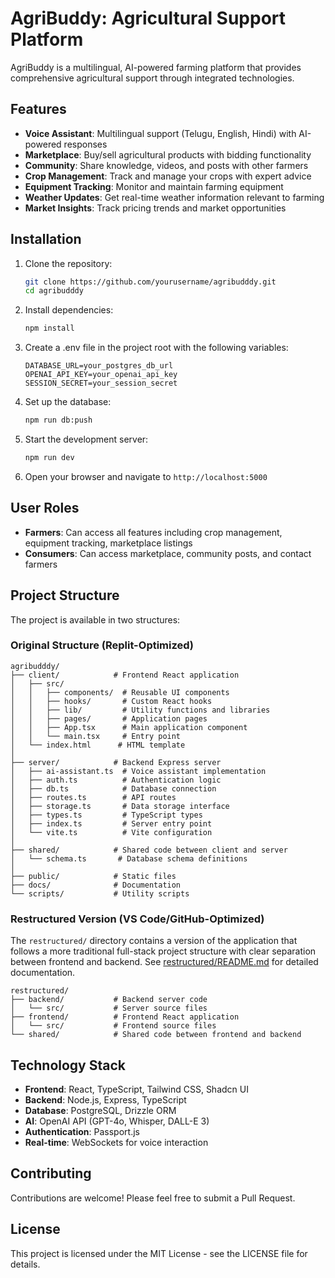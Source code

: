 # AgriBuddy: Agricultural Support Platform

AgriBuddy is a multilingual, AI-powered farming platform that provides comprehensive agricultural support through integrated technologies.

## Features

- **Voice Assistant**: Multilingual support (Telugu, English, Hindi) with AI-powered responses
- **Marketplace**: Buy/sell agricultural products with bidding functionality
- **Community**: Share knowledge, videos, and posts with other farmers
- **Crop Management**: Track and manage your crops with expert advice
- **Equipment Tracking**: Monitor and maintain farming equipment
- **Weather Updates**: Get real-time weather information relevant to farming
- **Market Insights**: Track pricing trends and market opportunities

## Installation

1. Clone the repository:
   ```bash
   git clone https://github.com/yourusername/agribudddy.git
   cd agribudddy
   ```

2. Install dependencies:
   ```bash
   npm install
   ```

3. Create a .env file in the project root with the following variables:
   ```
   DATABASE_URL=your_postgres_db_url
   OPENAI_API_KEY=your_openai_api_key
   SESSION_SECRET=your_session_secret
   ```

4. Set up the database:
   ```bash
   npm run db:push
   ```

5. Start the development server:
   ```bash
   npm run dev
   ```

6. Open your browser and navigate to `http://localhost:5000`

## User Roles

- **Farmers**: Can access all features including crop management, equipment tracking, marketplace listings
- **Consumers**: Can access marketplace, community posts, and contact farmers

## Project Structure

The project is available in two structures:

### Original Structure (Replit-Optimized)

```
agribudddy/
├── client/            # Frontend React application
│   ├── src/
│   │   ├── components/  # Reusable UI components
│   │   ├── hooks/       # Custom React hooks
│   │   ├── lib/         # Utility functions and libraries
│   │   ├── pages/       # Application pages
│   │   ├── App.tsx      # Main application component
│   │   └── main.tsx     # Entry point
│   └── index.html      # HTML template
│
├── server/            # Backend Express server
│   ├── ai-assistant.ts  # Voice assistant implementation
│   ├── auth.ts          # Authentication logic
│   ├── db.ts            # Database connection
│   ├── routes.ts        # API routes
│   ├── storage.ts       # Data storage interface
│   ├── types.ts         # TypeScript types
│   ├── index.ts         # Server entry point
│   └── vite.ts          # Vite configuration
│
├── shared/            # Shared code between client and server
│   └── schema.ts       # Database schema definitions
│
├── public/            # Static files
├── docs/              # Documentation
└── scripts/           # Utility scripts
```

### Restructured Version (VS Code/GitHub-Optimized)

The `restructured/` directory contains a version of the application that follows a more traditional full-stack project structure with clear separation between frontend and backend. See [restructured/README.md](restructured/README.md) for detailed documentation.

```
restructured/
├── backend/           # Backend server code
│   └── src/           # Server source files
├── frontend/          # Frontend React application
│   └── src/           # Frontend source files
└── shared/            # Shared code between frontend and backend
```

## Technology Stack

- **Frontend**: React, TypeScript, Tailwind CSS, Shadcn UI
- **Backend**: Node.js, Express, TypeScript
- **Database**: PostgreSQL, Drizzle ORM
- **AI**: OpenAI API (GPT-4o, Whisper, DALL-E 3)
- **Authentication**: Passport.js
- **Real-time**: WebSockets for voice interaction

## Contributing

Contributions are welcome! Please feel free to submit a Pull Request.

## License

This project is licensed under the MIT License - see the LICENSE file for details.